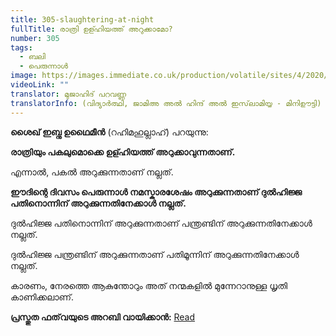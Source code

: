 ```yaml
---
title: 305-slaughtering-at-night
fullTitle: രാത്രി ഉള്ഹിയത്ത് അറുക്കാമോ?
number: 305
tags:
  - ബലി
  - പെരുന്നാള്‍
image: https://images.immediate.co.uk/production/volatile/sites/4/2020/11/GettyImages-1210806370-e4fec63.jpg?quality=90&crop=4px%2C200px%2C913px%2C393px&resize=913%2C388
videoLink: ""
translator: മുജാഹിദ് പറവണ്ണ
translatorInfo: (വിദ്യാർത്ഥി, ജാമിഅ അൽ ഹിന്ദ് അൽ ഇസ്‌ലാമിയ്യ - മിനിഊട്ടി)
---
```

**ശൈഖ് ഇബ്നു ഉഥൈമീൻ** (റഹിമഹുല്ലാഹ്) പറയുന്നു: 

**രാത്രിയും പകലുമൊക്കെ ഉള്ഹിയത്ത് അറുക്കാവുന്നതാണ്.**

എന്നാൽ, പകൽ അറുക്കുന്നതാണ് നല്ലത്. 

**ഈദിന്റെ ദിവസം പെരുന്നാൾ നമസ്കാരശേഷം അറുക്കുന്നതാണ് ദുൽഹിജ്ജ പതിനൊന്നിന് അറുക്കുന്നതിനേക്കാൾ നല്ലത്.**

ദുൽഹിജ്ജ പതിനൊന്നിന് അറുക്കുന്നതാണ് പന്ത്രണ്ടിന് അറുക്കുന്നതിനേക്കാൾ നല്ലത്. 

ദുൽഹിജ്ജ പന്ത്രണ്ടിന് അറുക്കുന്നതാണ് പതിമൂന്നിന് അറുക്കുന്നതിനേക്കാൾ നല്ലത്. 

കാരണം, നേരത്തെ ആകുന്തോറും അത് നന്മകളിൽ മുന്നേറാനുള്ള ധൃതി കാണിക്കലാണ്. 

**പ്രസ്തുത ഫത്‌വയുടെ അറബി വായിക്കാൻ:**  [Read](https://bit.ly/3iAk36v)
